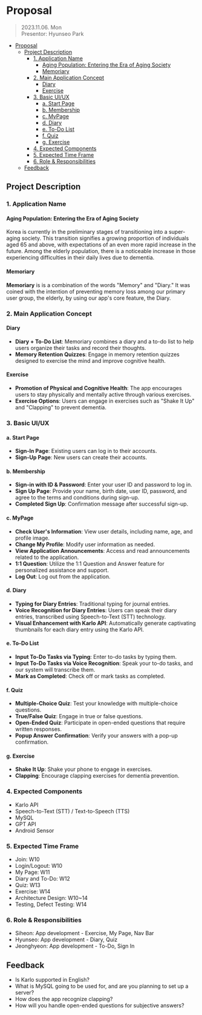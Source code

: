 # Proposal

> 2023.11.06. Mon  
> Presentor: Hyunseo Park

- [Proposal](#proposal)
  - [Project Description](#project-description)
    - [1. Application Name](#1-application-name)
      - [Aging Population: Entering the Era of Aging Society](#aging-population--entering-the-era-of-aging-society)
      - [Memoriary](#memoriary)
    - [2. Main Application Concept](#2-main-application-concept)
      - [Diary](#diary)
      - [Exercise](#exercise)
    - [3. Basic UI/UX](#3-basic-ui-ux)
      - [a. Start Page](#a-start-page)
      - [b. Membership](#b-membership)
      - [c. MyPage](#c-mypage)
      - [d. Diary](#d-diary)
      - [e. To-Do List](#e-to-do-list)
      - [f. Quiz](#f-quiz)
      - [g. Exercise](#g-exercise)
    - [4. Expected Components](#4-expected-components)
    - [5. Expected Time Frame](#5-expected-time-frame)
    - [6. Role & Responsibilities](#6-role---responsibilities)
  - [Feedback](#feedback)

## Project Description

### 1. Application Name

#### Aging Population: Entering the Era of Aging Society

Korea is currently in the preliminary stages of transitioning into a super-aging society. This transition signifies a growing proportion of individuals aged 65 and above, with expectations of an even more rapid increase in the future. Among the elderly population, there is a noticeable increase in those experiencing difficulties in their daily lives due to dementia.

#### Memoriary

**Memoriary** is is a combination of the words "Memory" and "Diary." It was coined with the intention of preventing memory loss among our primary user group, the elderly, by using our app's core feature, the Diary.

### 2. Main Application Concept

#### Diary

- **Diary + To-Do List**: Memoriary combines a diary and a to-do list to help users organize their tasks and record their thoughts.
- **Memory Retention Quizzes**: Engage in memory retention quizzes designed to exercise the mind and improve cognitive health.

#### Exercise

- **Promotion of Physical and Cognitive Health**: The app encourages users to stay physically and mentally active through various exercises.
- **Exercise Options**: Users can engage in exercises such as "Shake It Up" and "Clapping" to prevent dementia.

### 3. Basic UI/UX

#### a. Start Page

- **Sign-In Page**: Existing users can log in to their accounts.
- **Sign-Up Page**: New users can create their accounts.

#### b. Membership

- **Sign-in with ID & Password**: Enter your user ID and password to log in.
- **Sign Up Page**: Provide your name, birth date, user ID, password, and agree to the terms and conditions during sign-up.
- **Completed Sign Up**: Confirmation message after successful sign-up.

#### c. MyPage

- **Check User's Information**: View user details, including name, age, and profile image.
- **Change My Profile**: Modify user information as needed.
- **View Application Announcements**: Access and read announcements related to the application.
- **1:1 Question**: Utilize the 1:1 Question and Answer feature for personalized assistance and support.
- **Log Out**: Log out from the application.

#### d. Diary

- **Typing for Diary Entries**: Traditional typing for journal entries.
- **Voice Recognition for Diary Entries**: Users can speak their diary entries, transcribed using Speech-to-Text (STT) technology.
- **Visual Enhancement with Karlo API**: Automatically generate captivating thumbnails for each diary entry using the Karlo API.

#### e. To-Do List

- **Input To-Do Tasks via Typing**: Enter to-do tasks by typing them.
- **Input To-Do Tasks via Voice Recognition**: Speak your to-do tasks, and our system will transcribe them.
- **Mark as Completed**: Check off or mark tasks as completed.

#### f. Quiz

- **Multiple-Choice Quiz**: Test your knowledge with multiple-choice questions.
- **True/False Quiz**: Engage in true or false questions.
- **Open-Ended Quiz**: Participate in open-ended questions that require written responses.
- **Popup Answer Confirmation**: Verify your answers with a pop-up confirmation.

#### g. Exercise

- **Shake It Up**: Shake your phone to engage in exercises.
- **Clapping**: Encourage clapping exercises for dementia prevention.

### 4. Expected Components

- Karlo API
- Speech-to-Text (STT) / Text-to-Speech (TTS)
- MySQL
- GPT API
- Android Sensor

### 5. Expected Time Frame

- Join: W10
- Login/Logout: W10
- My Page: W11
- Diary and To-Do: W12
- Quiz: W13
- Exercise: W14
- Architecture Design: W10~14
- Testing, Defect Testing: W14

### 6. Role & Responsibilities

- Siheon: App development - Exercise, My Page, Nav Bar
- Hyunseo: App development - Diary, Quiz
- Jeonghyeon: App development - To-Do, Sign In

## Feedback

- Is Karlo supported in English?
- What is MySQL going to be used for, and are you planning to set up a server?
- How does the app recognize clapping?
- How will you handle open-ended questions for subjective answers?

